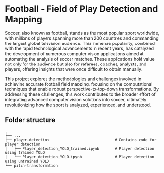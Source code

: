 # Football - Field of Play Detection and Mapping

Soccer, also known as football, stands as the most popular sport worldwide, with millions of players spanning more than 200 countries and commanding the largest global television audience. This immense popularity, combined with the rapid technological advancements in recent years, has catalyzed the development of numerous computer vision applications aimed at automating the analysis of soccer matches. These applications hold value not only for the audience but also for referees, coaches, analysts, and players, offering insights that were once difficult to obtain manually.

This project explores the methodologies and challenges involved in achieving accurate football field mapping, focusing on the computational techniques that enable robust perspective-to-top-down transformations. By addressing these challenges, this work contributes to the broader effort of integrating advanced computer vision solutions into soccer, ultimately revolutionizing how the sport is analyzed, experienced, and understood.

## Folder structure
    .
    ├── ...
    ├── player-detection                              # Contains code for player detection
    │   ├── Player_detection_YOLO_trained.ipynb       # Player detection using trained YOLO
    │   └── Player_detection_YOLO.ipynb               # Player detection using untrained YOLO
    └── pitch-transformation
